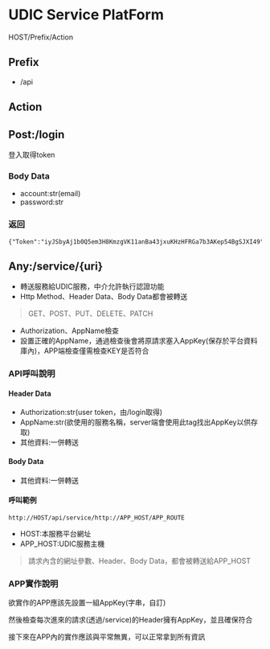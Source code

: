 # UDIC Service PlatForm
HOST/Prefix/Action
## Prefix
- /api
## Action
## Post:/login
登入取得token
### Body Data
- account:str(email)
- password:str
### 返回
```
{"Token":"iyJSbyAj1b0Q5em3H8KmzgVK11anBa43jxuKHzHFRGa7b3AKep54BgSJXI49"}
```

## Any:/service/{uri}
- 轉送服務給UDIC服務，中介允許執行認證功能
- Http Method、Header Data、Body Data都會被轉送
> GET、POST、PUT、DELETE、PATCH
- Authorization、AppName檢查
- 設置正確的AppName，通過檢查後會將原請求塞入AppKey(保存於平台資料庫內)，APP端檢查僅需檢查KEY是否符合
### API呼叫說明
#### Header Data
- Authorization:str(user token，由/login取得)
- AppName:str(欲使用的服務名稱，server端會使用此tag找出AppKey以供存取)
- 其他資料:一併轉送

#### Body Data
- 其他資料:一併轉送

#### 呼叫範例
```
http://HOST/api/service/http://APP_HOST/APP_ROUTE
```
- HOST:本服務平台網址
- APP_HOST:UDIC服務主機
> 請求內含的網址參數、Header、Body Data，都會被轉送給APP_HOST

### APP實作說明
欲實作的APP應該先設置一組AppKey(字串，自訂)

然後檢查每次進來的請求(透過/service)的Header擁有AppKey，並且確保符合

接下來在APP內的實作應該與平常無異，可以正常拿到所有資訊